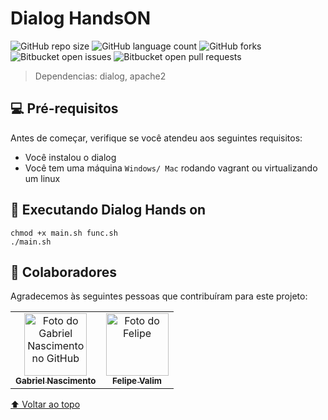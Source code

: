 # Dialog HandsON

![GitHub repo size](https://img.shields.io/github/repo-size/gabriel-nascimento4/dialog-handson?style=for-the-badge)
![GitHub language count](https://img.shields.io/github/languages/count/gabriel-nascimento4/dialog-handson?style=for-the-badge)
![GitHub forks](https://img.shields.io/github/forks/gabriel-nascimento4/dialog-handson?style=for-the-badge)
![Bitbucket open issues](https://img.shields.io/bitbucket/issues/gabriel-nascimento4/dialog-handson?style=for-the-badge)
![Bitbucket open pull requests](https://img.shields.io/bitbucket/pr-raw/gabriel-nascimento4/dialog-handson?style=for-the-badge)



> Dependencias: dialog, apache2


## 💻 Pré-requisitos

Antes de começar, verifique se você atendeu aos seguintes requisitos:
<!---Estes são apenas requisitos de exemplo. Adicionar, duplicar ou remover conforme necessário--->
* Você instalou o dialog
* Você tem uma máquina `Windows/ Mac` rodando vagrant ou virtualizando um linux

## 🚀 Executando Dialog Hands on

```
chmod +x main.sh func.sh
./main.sh
```
## 🤝 Colaboradores

Agradecemos às seguintes pessoas que contribuíram para este projeto:

<table>
  <tr>
    <td align="center">
      <a href="https://github.com/gabriel-nascimento4">
        <img src="https://avatars2.githubusercontent.com/u/72100386?s=400&u=39a2eac171518098424446aa136dcba7d04f4164&v=4" width="100px;" alt="Foto do Gabriel Nascimento no GitHub"/><br>
        <sub>
          <b>Gabriel Nascimento</b>
        </sub>
      </a>
    </td>
    <td align="center">
      <a href="https://github.com/fsvalim">
        <img src="https://avatars1.githubusercontent.com/u/48528745?s=460&u=88406b48343e25f8e15c64d7ca054f37ad4e3222&v=4" width="100px;" alt="Foto do Felipe"/><br>
        <sub>
          <b>Felipe Valim</b>
        </sub>
      </a>
    </td>
  </tr>
</table>

[⬆ Voltar ao topo](#dialog-handson)<br>
